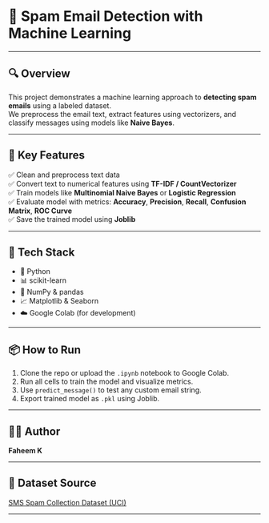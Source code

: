 # 📧 Spam Email Detection with Machine Learning

---

## 🔍 Overview

This project demonstrates a machine learning approach to **detecting spam emails** using a labeled dataset.  
We preprocess the email text, extract features using vectorizers, and classify messages using models like **Naive Bayes**.

---

## 🧰 Key Features

✅ Clean and preprocess text data  
✅ Convert text to numerical features using **TF-IDF / CountVectorizer**  
✅ Train models like **Multinomial Naive Bayes** or **Logistic Regression**  
✅ Evaluate model with metrics: **Accuracy**, **Precision**, **Recall**, **Confusion Matrix**, **ROC Curve**  
✅ Save the trained model using **Joblib**  

---

## 🧪 Tech Stack

- 🐍 Python  
- 📊 scikit-learn  
- 🧮 NumPy & pandas  
- 📈 Matplotlib & Seaborn  
- ☁️ Google Colab (for development)

---

## 📦 How to Run

1. Clone the repo or upload the `.ipynb` notebook to Google Colab.  
2. Run all cells to train the model and visualize metrics.  
3. Use `predict_message()` to test any custom email string.  
4. Export trained model as `.pkl` using Joblib.

---



## 👨‍💻 Author

**Faheem K**

---

## 📁 Dataset Source

[SMS Spam Collection Dataset (UCI)](https://archive.ics.uci.edu/ml/datasets/sms+spam+collection)

---
